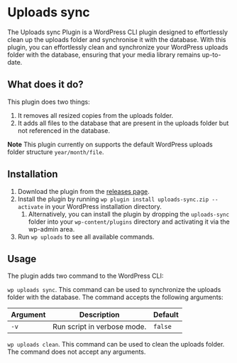 # Uploads sync
The Uploads sync Plugin is a WordPress CLI plugin designed to effortlessly clean up the uploads folder and synchronise it with the database. With this plugin, you can effortlessly clean and synchronize your WordPress uploads folder with the database, ensuring that your media library remains up-to-date.

## What does it do?
This plugin does two things:
1. It removes all resized copies from the uploads folder.
2. It adds all files to the database that are present in the uploads folder but not referenced in the database.

**Note**
This plugin currently on supports the default WordPress uploads folder structure `year/month/file`. 

## Installation
1. Download the plugin from the [releases page](https://github.com/jorenrothman/uploads-sync/releases).
2. Install the plugin by running `wp plugin install uploads-sync.zip --activate` in your WordPress installation directory.
   1. Alternatively, you can install the plugin by dropping the `uploads-sync` folder into your `wp-content/plugins` directory and activating it via the wp-admin area.
3. Run `wp uploads` to see all available commands.

## Usage
The plugin adds two command to the WordPress CLI: 

`wp uploads sync`. This command can be used to synchronize the uploads folder with the database. The command accepts the following arguments:

| Argument | Description                 | Default |
| -------- | --------------------------- | ------- |
| `-v`     | Run script in verbose mode. | `false` |


`wp uploads clean`. This command can be used to clean the uploads folder. The command does not accept any arguments.




